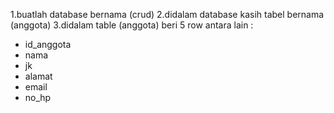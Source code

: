 1.buatlah database bernama (crud) 
2.didalam database kasih tabel bernama (anggota)
3.didalam table (anggota) beri 5 row antara lain :
  - id_anggota
  - nama
  - jk
  - alamat
  - email
  - no_hp
